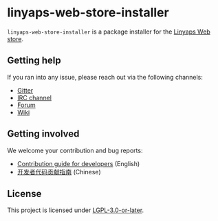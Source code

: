# linyaps-web-store-installer

`linyaps-web-store-installer` is a package installer for the [Linyaps Web store](https://store.linyaps.org.cn/).

## Getting help

If you ran into any issue, please reach out via the following channels:

- [Gitter](https://gitter.im/orgs/linuxdeepin/rooms)
- [IRC channel](https://webchat.freenode.net/?channels=deepin)
- [Forum](https://bbs.deepin.org)
- [Wiki](https://wiki.deepin.org/)

## Getting involved

We welcome your contribution and bug reports:

- [Contribution guide for developers](https://github.com/linuxdeepin/developer-center/wiki/Contribution-Guidelines-for-Developers-en) (English)
- [开发者代码贡献指南](https://github.com/linuxdeepin/developer-center/wiki/Contribution-Guidelines-for-Developers) (Chinese)

## License

This project is licensed under [LGPL-3.0-or-later](LICENSE).
